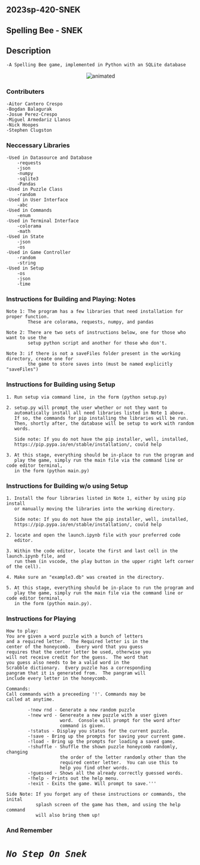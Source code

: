 
## 2023sp-420-SNEK
## Spelling Bee - SNEK

## Description

    -A Spelling Bee game, implemented in Python with an SQLite database


<p align="center">
  <img src="SNEKTransperent.gif" alt="animated" />
</p>

### Contributers

    -Aitor Cantero Crespo
    -Bogdan Balagurak
    -Josue Perez-Crespo
    -Miguel Armedariz Llanos
    -Nick Hoopes
    -Stephen Clugston

### Neccessary Libraries

    -Used in Datasource and Database
        -requests
        -json
        -numpy
        -sqlite3
        -Pandas
    -Used in Puzzle Class
        -random
    -Used in User Interface
        -abc
    -Used in Commands
        -enum
    -Used in Terminal Interface
        -colorama
        -math
    -Used in State
        -json
        -os
    -Used in Game Controller
        -random
        -string
    -Used in Setup
        -os
        -json
        -time
    

### Instructions for Building and Playing: Notes

    Note 1: The program has a few libraries that need installation for proper function.
            These are colorama, requests, numpy, and pandas

    Note 2: There are two sets of instructions below, one for those who want to use the 
            setup python script and another for those who don't.

    Note 3: if there is not a saveFiles folder present in the working directory, create one for
            the game to store saves into (must be named explicitly "saveFiles")


### Instructions for Building using Setup

    1. Run setup via command line, in the form (python setup.py)

    2. setup.py will prompt the user whether or not they want to 
       automatically install all need libraries listed in Note 1 above.
       If so, the commands for pip installing the libraries will be run.
       Then, shortly after, the database will be setup to work with random
       words.

       Side note: If you do not have the pip installer, well, installed,
       https://pip.pypa.io/en/stable/installation/, could help
    
    3. At this stage, everything should be in-place to run the program and 
       play the game, simply run the main file via the command line or code editor terminal,
       in the form (python main.py)



### Instructions for Building w/o using Setup

    1. Install the four libraries listed in Note 1, either by using pip install
       or manually moving the libraries into the working directory.

       Side note: If you do not have the pip installer, well, installed,
       https://pip.pypa.io/en/stable/installation/, could help

    2. locate and open the launch.ipynb file with your preferred code
       editor.

    3. Within the code editor, locate the first and last cell in the launch.ipynb file, and
       run them (in vscode, the play button in the upper right left corner of the cell).
    
    4. Make sure an "example3.db" was created in the directory.
    
    5. At this stage, everything should be in-place to run the program and 
       play the game, simply run the main file via the command line or code editor terminal,
       in the form (python main.py).

### Instructions for Playing

    How to play:
    You are given a word puzzle with a bunch of letters
    and a required letter.  The Required letter is in the
    center of the honeycomb.  Every word that you guess
    requires that the center letter be used, otherwise you
    will not receive credit for the guess.  The word that
    you guess also needs to be a valid word in the
    Scrabble dictionary.  Every puzzle has a corresponding
    pangram that it is generated from.  The pangram will
    include every letter in the honeycomb.

    Commands:
    Call commands with a preceeding '!'. Commands may be
    called at anytime.

            -!new rnd - Generate a new random puzzle
            -!new wrd - Genereate a new puzzle with a user given
                        word.  Console will prompt for the word after
                        command is given.
            -!status - Display you status for the current puzzle.
            -!save - Bring up the prompts for saving your current game.
            -!load - Bring up the prompts for loading a saved game.
            -!shuffle - Shuffle the shown puzzle honeycomb randomly, changing
                        the order of the letter randomly other than the 
                        required center letter.  You can use this to
                        help you find other words.
            -!guessed - Shows all the already correctly guessed words.
            -!help - Prints out the help menu.
            -!exit - Exits the game. Will prompt to save.'''

    Side Note: If you forget any of these instructions or commands, the inital
               splash screen of the game has them, and using the help command
               will also bring them up!



### And Remember
    
#  ***`No Step On Snek`*** 

        

